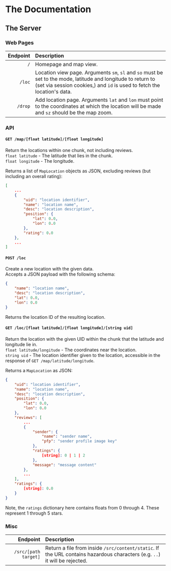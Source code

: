 # The Documentation
## The Server

### Web Pages

| Endpoint | Description |
|---------:|:------------------------------|
| `/` | Homepage and map view. |
| `/loc` | Location view page. Arguments `sm`, `sl` and `so` must be set to the mode, latitude and longitude to return to (set via session cookies,) and `id` is used to fetch the location's data. |
| `/drop` | Add location page. Arguments `lat` and `lon` must point to the coordinates at which the location will be made and `sz` should be the map zoom. |

### API

#### `GET /map/[float latitude]/[float longitude]`
Return the locations within one chunk, not including reviews.  
`float latitude` - The latitude that lies in the chunk.  
`float longitude` - The longitude.  

Returns a list of `MapLocation` objects as JSON, excluding reviews (but including an overall rating):  
```json
[
    ...
    {
        "uid": "location identifier",
        "name": "location name",
        "desc": "location description",
        "position": {
            "lat": 0.0,
            "lon": 0.0
        },
        "rating": 0.0
    },
    ...
]
```

#### `POST /loc`
Create a new location with the given data.  
Accepts a JSON payload with the following schema:  
```json
{
    "name": "location name",
    "desc": "location description",
    "lat": 0.0,
    "lon": 0.0
}
```

Returns the location ID of the resulting location.

#### `GET /loc/[float latitude]/[float longitude]/[string uid]`
Return the location with the given UID within the chunk that the latitude and longitude lie in.  
`float latitude/longitude` - The coordinates near the location.  
`string uid` - The location identifier given to the location, accessible in the response of `GET /map/latitude/longitude`.  

Returns a `MapLocation` as JSON:  
```json
{
    "uid": "location identifier",
    "name": "location name",
    "desc": "location description",
    "position": {
        "lat": 0.0,
        "lon": 0.0
    },
    "reviews": [
        ...
        {
            "sender": {
                "name": "sender name",
                "pfp": "sender profile image key"
            },
            "ratings": {
                [string]: 0 | 1 | 2
            },
            "message": "message content"
        },
        ...
    ],
    "ratings": {
        [string]: 0.0
    }
}
```
Note, the `ratings` dictionary here contains floats from 0 through 4. These represent 1 through 5 stars.

### Misc

| Endpoint | Description |
|---------:|:------------------------------|
| `/src/[path target]` | Return a file from inside `/src/content/static`. If the URL contains hazardous characters (e.g. `..`) it will be rejected. |
